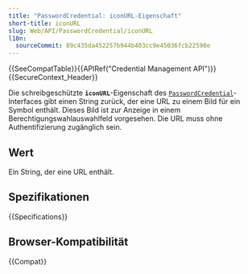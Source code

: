 ```yaml
---
title: "PasswordCredential: iconURL-Eigenschaft"
short-title: iconURL
slug: Web/API/PasswordCredential/iconURL
l10n:
  sourceCommit: 89c435da452257b944b403cc9e45036fcb22590e
---
```


{{SeeCompatTable}}{{APIRef("Credential Management API")}}{{SecureContext_Header}}

Die schreibgeschützte **`iconURL`**-Eigenschaft des [`PasswordCredential`](/de/docs/Web/API/PasswordCredential)-Interfaces gibt einen String zurück, der eine URL zu einem Bild für ein Symbol enthält. Dieses Bild ist zur Anzeige in einem Berechtigungswahlauswahlfeld vorgesehen. Die URL muss ohne Authentifizierung zugänglich sein.

## Wert

Ein String, der eine URL enthält.

## Spezifikationen

{{Specifications}}

## Browser-Kompatibilität

{{Compat}}
